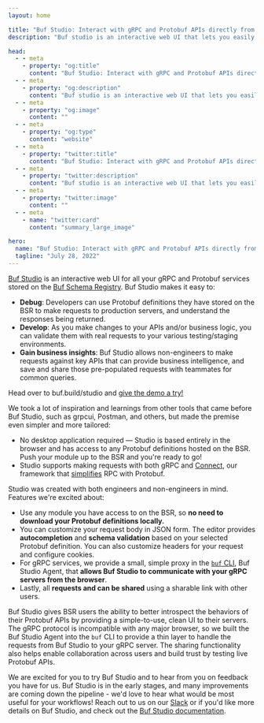 ```yaml
---
layout: home

title: "Buf Studio: Interact with gRPC and Protobuf APIs directly from your browser"
description: "Buf studio is an interactive web UI that lets you easily call your gRPC and Protobuf services from a browser."

head:
  - - meta
    - property: "og:title"
      content: "Buf Studio: Interact with gRPC and Protobuf APIs directly from your browser"
  - - meta
    - property: "og:description"
      content: "Buf studio is an interactive web UI that lets you easily call your gRPC and Protobuf services from a browser."
  - - meta
    - property: "og:image"
      content: ""
  - - meta
    - property: "og:type"
      content: "website"
  - - meta
    - property: "twitter:title"
      content: "Buf Studio: Interact with gRPC and Protobuf APIs directly from your browser"
  - - meta
    - property: "twitter:description"
      content: "Buf studio is an interactive web UI that lets you easily call your gRPC and Protobuf services from a browser."
  - - meta
    - property: "twitter:image"
      content: ""
  - - meta
    - name: "twitter:card"
      content: "summary_large_image"

hero:
  name: "Buf Studio: Interact with gRPC and Protobuf APIs directly from your browser"
  tagline: "July 28, 2022"
---
```


[Buf Studio](https://buf.build/studio) is an interactive web UI for all your gRPC and Protobuf services stored on the [Buf Schema Registry](https://buf.build/product/bsr). Buf Studio makes it easy to:

- **Debug**: Developers can use Protobuf definitions they have stored on the BSR to make requests to production servers, and understand the responses being returned.
- **Develop**: As you make changes to your APIs and/or business logic, you can validate them with real requests to your various testing/staging environments.
- **Gain business insights**: Buf Studio allows non-engineers to make requests against key APIs that can provide business intelligence, and save and share those pre-populated requests with teammates for common queries.

Head over to buf.build/studio and [give the demo a try!](https://buf.build/studio/connectrpc/eliza/connectrpc.eliza.v1.ElizaService/Say?target=https%3A%2F%2Fdemo.connectrpc.com&demo=true)

We took a lot of inspiration and learnings from other tools that came before Buf Studio, such as grpcui, Postman, and others, but made the premise even simpler and more tailored:

- No desktop application required — Studio is based entirely in the browser and has access to any Protobuf definitions hosted on the BSR. Push your module up to the BSR and you're ready to go!
- Studio supports making requests with both gRPC and [Connect](https://connectrpc.com/), our framework that [simplifies](/blog/connect-a-better-grpc/index.md) RPC with Protobuf.

Studio was created with both engineers and non-engineers in mind. Features we're excited about:

- Use any module you have access to on the BSR, so **no need to download your Protobuf definitions locally.**
- You can customize your request body in JSON form. The editor provides **autocompletion** and **schema validation** based on your selected Protobuf definition. You can also customize headers for your request and configure cookies.
- For gRPC services, we provide a small, simple proxy in the [`buf` CLI](https://github.com/bufbuild/buf), Buf Studio Agent, that **allows Buf Studio to communicate with your gRPC servers from the browser**.
- Lastly, all **requests and can be shared** using a sharable link with other users.

Buf Studio gives BSR users the ability to better introspect the behaviors of their Protobuf APIs by providing a simple-to-use, clean UI to their servers. The gRPC protocol is incompatible with any major browser, so we built the Buf Studio Agent into the `buf` CLI to provide a thin layer to handle the requests from Buf Studio to your gRPC server. The sharing functionality also helps enable collaboration across users and build trust by testing live Protobuf APIs.

We are excited for you to try Buf Studio and to hear from you on feedback you have for us. Buf Studio is in the early stages, and many improvements are coming down the pipeline - we'd love to hear what would be most useful for your workflows! Reach out to us on our [Slack](https://buf.build/b/slack) or if you'd like more details on Buf Studio, and check out the [Buf Studio documentation](/docs/bsr/studio/index.md).
